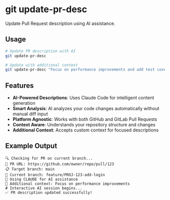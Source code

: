 # git update-pr-desc

Update Pull Request description using AI assistance.

## Usage

```bash
# Update PR description with AI
git update-pr-desc

# Update with additional context
git update-pr-desc "Focus on performance improvements and add test coverage details"
```

## Features

- **AI-Powered Descriptions**: Uses Claude Code for intelligent content generation
- **Smart Analysis**: AI analyzes your code changes automatically without manual diff input
- **Platform Agnostic**: Works with both GitHub and GitLab Pull Requests
- **Context Aware**: Understands your repository structure and changes
- **Additional Context**: Accepts custom context for focused descriptions

## Example Output

```
🔍 Checking for PR on current branch...
🔗 PR URL: https://github.com/owner/repo/pull/123
📋 Target branch: main
🌿 Current branch: feature/PROJ-123-add-login
🤖 Using CLAUDE for AI assistance
📝 Additional context: Focus on performance improvements
# Interactive AI session begins...
✅ PR description updated successfully!
```

